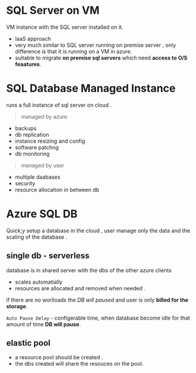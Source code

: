 # SQL Server on VM

VM instance with the SQL server installed on it. 

- IaaS approach 
- very much similar to SQL server running on premise server , only difference is that it is running on a VM in azure.
- suitable to migrate **on premise sql servers** which need **access to O/S feaatures**. 

# SQL Database Managed Instance 

runs a full instance of sql server on cloud . 

> managed by azure 

- backups 
- db replication
- instance resizing and config
- software patchng 
- db monitoring 

> managed by user 

- multiple daabases 
- security 
- resource allocation in between db

# Azure SQL DB 

Quick;y setup a database in the cloud , user manage only the data and the scaling of the database . 

## single db -  serverless 
database is in shared server with the dbs of the other azure clients 
 - scales automatially 
 - resources are allocated and removed when needed .

 if there are no worlloads the *DB will paused*  and user is only **billed for the storage**. 

 `Auto Pause Delay` - configerable time, when database become idle for that amount of time **DB will pause**. 

 ## elastic pool 
 - a resource pool should be created . 
 - the dbs created will share the resouces on the pool. 